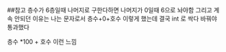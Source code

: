 ##참고
층수가 6층일때 나머지로 구한다하면 나머지가 0일때 6으로 놔야함
그리고 계속 안되던 이유는 
나는 문자로서 층수+0+호수 이렇게 했는데
결국 int 로 싹다 바꿔야 통과했다

층수 *100 + 호수 이런 느낌
